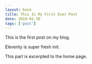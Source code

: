 ```yaml
---
layout: base 
title: This Is My First Ever Post
date: 2019-05-30
tags: ['post']
---
```

This is the first post on my blog.
 
Eleventy is super fresh init.

<!-- Excerpt Start -->
This part is excerpted to the home page.
<!-- Excerpt End -->